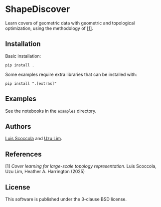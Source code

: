 # ShapeDiscover

Learn covers of geometric data with geometric and topological optimization, using the methodology of [[1]](#1).

## Installation

Basic installation:

```pip install .```

Some examples require extra libraries that can be installed with:

```pip install ".[extras]"```

## Examples

See the notebooks in the `examples` directory.

## Authors

[Luis Scoccola](https://luisscoccola.com/) and [Uzu Lim](https://sites.google.com/view/uzulim/main).

## References

<a id="1">[1]</a> 
*Cover learning for large-scale topology representation*. Luis Scoccola, Uzu Lim, Heather A. Harrington (2025)

## License

This software is published under the 3-clause BSD license.
